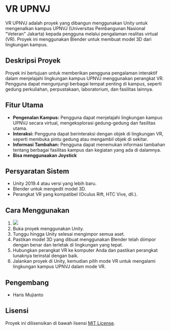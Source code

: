 # VR UPNVJ

VR UPNVJ adalah proyek yang dibangun menggunakan Unity untuk mengenalkan kampus UPNVJ (Universitas Pembangunan Nasional "Veteran" Jakarta) kepada pengguna melalui pengalaman realitas virtual (VR). Proyek ini menggunakan Blender untuk membuat model 3D dari lingkungan kampus.

## Deskripsi Proyek

Proyek ini bertujuan untuk memberikan pengguna pengalaman interaktif dalam menjelajahi lingkungan kampus UPNVJ menggunakan perangkat VR. Pengguna dapat mengunjungi berbagai tempat penting di kampus, seperti gedung perkuliahan, perpustakaan, laboratorium, dan fasilitas lainnya.

## Fitur Utama

- **Pengenalan Kampus:** Pengguna dapat menjelajahi lingkungan kampus UPNVJ secara virtual, mengeksplorasi gedung-gedung dan fasilitas utama.
- **Interaksi:** Pengguna dapat berinteraksi dengan objek di lingkungan VR, seperti membuka pintu gedung atau mengambil objek di sekitar.
- **Informasi Tambahan:** Pengguna dapat menemukan informasi tambahan tentang berbagai fasilitas kampus dan kegiatan yang ada di dalamnya.
- **Bisa menggunaakan Joystick**

## Persyaratan Sistem

- Unity 2019.4 atau versi yang lebih baru.
- Blender untuk mengedit model 3D.
- Perangkat VR yang kompatibel (Oculus Rift, HTC Vive, dll.).

## Cara Menggunakan

1. <a href="https://drive.google.com/file/d/1RyjfWxT00R6LsEWYVrcSimRQXvt_4jlj/view?usp=sharing" target="_blank"><img src="https://img.shields.io/badge/Download-Project-blue?style=for-the-badge&logo=google-drive"></a>
2. Buka proyek menggunakan Unity.
3. Tunggu hingga Unity selesai mengimpor semua aset.
4. Pastikan model 3D yang dibuat menggunakan Blender telah diimpor dengan benar dan terletak di lingkungan yang tepat.
5. Hubungkan perangkat VR ke komputer Anda dan pastikan perangkat lunaknya terinstal dengan baik.
6. Jalankan proyek di Unity, kemudian pilih mode VR untuk mengalami lingkungan kampus UPNVJ dalam mode VR.

## Pengembang

- Haris Mujianto

## Lisensi

Proyek ini dilisensikan di bawah lisensi [MIT License](https://opensource.org/licenses/MIT).
